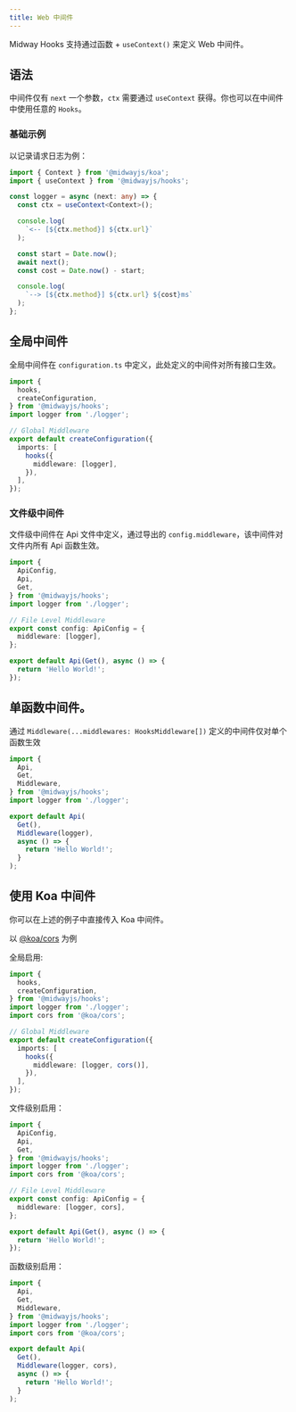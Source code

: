 ```yaml
---
title: Web 中间件
---
```


Midway Hooks 支持通过函数 + `useContext()` 来定义 Web 中间件。

## 语法

中间件仅有 `next` 一个参数，`ctx` 需要通过 `useContext` 获得。你也可以在中间件中使用任意的 `Hooks`。

### 基础示例

以记录请求日志为例：

```typescript
import { Context } from '@midwayjs/koa';
import { useContext } from '@midwayjs/hooks';

const logger = async (next: any) => {
  const ctx = useContext<Context>();

  console.log(
    `<-- [${ctx.method}] ${ctx.url}`
  );

  const start = Date.now();
  await next();
  const cost = Date.now() - start;

  console.log(
    `--> [${ctx.method}] ${ctx.url} ${cost}ms`
  );
};
```

## 全局中间件

全局中间件在 `configuration.ts` 中定义，此处定义的中间件对所有接口生效。

```typescript
import {
  hooks,
  createConfiguration,
} from '@midwayjs/hooks';
import logger from './logger';

// Global Middleware
export default createConfiguration({
  imports: [
    hooks({
      middleware: [logger],
    }),
  ],
});
```

### 文件级中间件

文件级中间件在 Api 文件中定义，通过导出的 `config.middleware`，该中间件对文件内所有 Api 函数生效。

```typescript
import {
  ApiConfig,
  Api,
  Get,
} from '@midwayjs/hooks';
import logger from './logger';

// File Level Middleware
export const config: ApiConfig = {
  middleware: [logger],
};

export default Api(Get(), async () => {
  return 'Hello World!';
});
```

## 单函数中间件。

通过 `Middleware(...middlewares: HooksMiddleware[])` 定义的中间件仅对单个函数生效

```ts
import {
  Api,
  Get,
  Middleware,
} from '@midwayjs/hooks';
import logger from './logger';

export default Api(
  Get(),
  Middleware(logger),
  async () => {
    return 'Hello World!';
  }
);
```

## 使用 Koa 中间件

你可以在上述的例子中直接传入 Koa 中间件。

以 [@koa/cors](https://www.npmjs.com/package/@koa/cors) 为例

全局启用:

```ts
import {
  hooks,
  createConfiguration,
} from '@midwayjs/hooks';
import logger from './logger';
import cors from '@koa/cors';

// Global Middleware
export default createConfiguration({
  imports: [
    hooks({
      middleware: [logger, cors()],
    }),
  ],
});
```

文件级别启用：

```ts
import {
  ApiConfig,
  Api,
  Get,
} from '@midwayjs/hooks';
import logger from './logger';
import cors from '@koa/cors';

// File Level Middleware
export const config: ApiConfig = {
  middleware: [logger, cors],
};

export default Api(Get(), async () => {
  return 'Hello World!';
});
```

函数级别启用：

```ts
import {
  Api,
  Get,
  Middleware,
} from '@midwayjs/hooks';
import logger from './logger';
import cors from '@koa/cors';

export default Api(
  Get(),
  Middleware(logger, cors),
  async () => {
    return 'Hello World!';
  }
);
```
